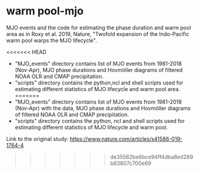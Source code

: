 # warm pool-mjo
MJO events and the code for estimating the phase duration and warm pool area as in Roxy et al. 2019, Nature, "Twofold expansion of the Indo-Pacific warm pool warps the MJO lifecycle".

<<<<<<< HEAD
* "MJO_events" directory contains list of MJO events from 1981-2018 (Nov-Apr), MJO phase durations and Hovmöller diagrams of filtered  NOAA OLR and CMAP precipitation. 
* "scripts" directory contains the python,ncl and shell scripts used for estimating different statistics of MJO lifecycle and warm pool area.
=======
* "MJO_events" directory contains list of MJO events from 1981-2018 (Nov-Apr) with the data, MJO phase durations and Hovmöller diagrams of filtered  NOAA OLR and CMAP precipitation. 
* "scripts" directory contains the python, ncl and shell scripts used for estimating different statistics of MJO lifecycle and warm pool.


Link to the original study: https://www.nature.com/articles/s41586-019-1764-4
>>>>>>> de35562be6bce94ff4dba8ed289b83807c700e69
